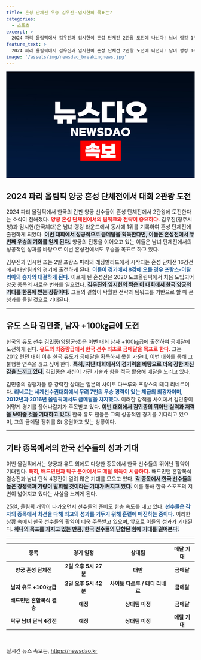 ```yaml
---
title: 혼성 단체전 우승 김우진ㆍ임시현의 목표는?
categories:
  - 스포츠
excerpt: >
  2024 파리 올림픽에서 김우진과 임시현이 혼성 단체전 2관왕 도전에 나선다! 남녀 랭킹 1위 조합이 금메달을 차지하고, 김민종의 유도 +100㎏급 금메달 꿈도 주목받고 있다. 기대감을 모은 양궁과 유도에서 한국 선수들의 뜨거운 경쟁을 확인하세요!
feature_text: >
  2024 파리 올림픽에서 김우진과 임시현이 혼성 단체전 2관왕 도전에 나선다! 남녀 랭킹 1위 조합이 금메달을 차지하고, 김민종의 유도 +100㎏급 금메달 꿈도 주목받고 있다. 기대감을 모은 양궁과 유도에서 한국 선수들의 뜨거운 경쟁을 확인하세요!
image: '/assets/img/newsdao_breakingnews.jpg'
---
```


<p><img src="/assets/img/newsdao_breakingnews.jpg" alt="bookingtag 속보" /></p>

<h2 data-ke-size="size26">2024 파리 올림픽 양궁 혼성 단체전에서 대회 2관왕 도전</h2>

<p data-ke-size="size16">2024 파리 올림픽에서 한국의 간판 양궁 선수들이 혼성 단체전에서 2관왕에 도전한다는 소식이 전해졌다. <b><span style="color: #ee2323;">양궁 혼성 단체전에서의 팀워크와 전략이 중요하다.</span></b> 김우진(청주시청)과 임시현(한국체대)은 남녀 랭킹 라운드에서 동시에 1위를 기록하여 혼성 단체전에 출전하게 되었다. <b><span style="background-color: #21538527;">이번 대회에서 성공적으로 금메달을 획득한다면, 이들은 혼성전에서 두 번째 우승의 기회를 얻게 된다.</span></b> 양궁의 전통을 이어오고 있는 이들은 남녀 단체전에서의 성공적인 성과를 바탕으로 이번 혼성전에서도 우승을 목표로 하고 있다.</p>

<p data-ke-size="size16">김우진과 임시현 조는 2일 프랑스 파리의 레징발리드에서 시작되는 혼성 단체전 16강전에서 대만팀과의 경기에 출전하게 된다. <b><span style="color: #1a5490;">이들이 경기에서 8강에 오를 경우 프랑스-이탈리아의 승자와 대결하게 된다.</span></b> 이르게 된 혼성전은 2020 도쿄올림픽에서 처음 도입되어 양궁 종목의 새로운 변화를 일으켰다. <b><span style="background-color: #21538527;">김우진와 임시현의 짝은 이 대회에서 한국 양궁의 기대를 한몸에 받는 상황이다.</span></b> 그들의 결합이 탁월한 전략과 팀워크를 기반으로 할 때 큰 성과를 올릴 것으로 기대된다.</p>

<hr>

<h2 data-ke-size="size26">유도 스타 김민종, 남자 +100㎏급에 도전</h2>

<p data-ke-size="size16">한국의 유도 선수 김민종(양평군청)은 이번 대회 남자 +100㎏급에 출전하여 금메달에 도전하게 된다. <b><span style="color: #ee2323;">유도의 최중량급에서 한국 선수 최초로 금메달을 목표로 한다.</span></b> 그는 2012 런던 대회 이후 한국 유도가 금메달을 획득하지 못한 가운데, 이번 대회를 통해 그 불행한 연속을 끊고 싶어 한다. <b><span style="background-color: #21538527;">특히, 지난 대회에서의 경기력을 바탕으로 더욱 강한 자신감을 느끼고 있다.</span></b> 김민종은 자신이 가진 기술과 힘을 적극 활용해 메달을 노리고 있다.</p>

<p data-ke-size="size16">김민종의 경쟁자들 중 강력한 상대는 일본의 사이토 다쓰루와 프랑스의 테디 리네르이다. <b><span style="color: #1a5490;">리네르는 세계선수권대회에서 무려 7번의 우승 경력이 있는 체급의 최강자이며, 2012년과 2016년 올림픽에서도 금메달을 차지했다.</span></b> 이러한 강적들 사이에서 김민종이 어떻게 경기를 풀어나갈지가 주목받고 있다. <b><span style="background-color: #21538527;">이번 대회에서 김민종의 뛰어난 실력과 저력을 보여줄 것을 기대하고 있다.</span></b> 한국 유도 팬들은 그의 성공적인 경기를 기다리고 있으며, 그의 금메달 쟁취를 St 응원하고 있는 상황이다.</p>

<hr>

<h2 data-ke-size="size26">기타 종목에서의 한국 선수들의 성과 기대</h2>

<p data-ke-size="size16">이번 올림픽에서는 양궁과 유도 외에도 다양한 종목에서 한국 선수들의 뛰어난 활약이 기대된다. <b><span style="color: #ee2323;">특히, 배드민턴과 탁구 분야에서도 메달 획득이 시급하다.</span></b> 배드민턴 혼합복식 결승전과 남녀 단식 4강전이 열려 많은 기대를 모으고 있다. <b><span style="background-color: #21538527;">각 종목에서 한국 선수들의 높은 경쟁력과 기량이 발휘될 것이라는 기대가 커지고 있다.</span></b> 이를 통해 한국 스포츠의 저변이 넓어지고 있다는 사실을 느끼게 된다.</p>

<p data-ke-size="size16">25일, 올림픽 개막이 다가오면서 선수들의 준비도 한층 속도를 내고 있다. <b><span style="color: #1a5490;">선수들은 각자의 종목에서 최선을 다해 최고의 성과를 거두기 위해 훈련에 매진하는 중이다.</span></b> 이러한 상황 속에서 한국 선수들의 활약이 더욱 주목받고 있으며, 앞으로 이들의 성과가 기대된다. <b><span style="background-color: #21538527;">하나의 목표를 가지고 있는 만큼, 한국 선수들의 단합된 힘에 기대를 걸어본다.</span></b></p>

<hr>

<table>
    <thead>
        <tr>
            <th style="text-align: center;">종목</th>
            <th style="text-align: center;">경기 일정</th>
            <th style="text-align: center;">상대팀</th>
            <th style="text-align: center;">메달 기대</th>
        </tr>
    </thead>
    <tbody>
        <tr>
            <td style="text-align: center; height: 17px;"><b>양궁 혼성 단체전</b></td>
            <td style="text-align: center; height: 17px;"><b>2일 오후 5시 27분</b></td>
            <td style="text-align: center; height: 17px;"><b>대만</b></td>
            <td style="text-align: center; height: 17px;"><b>금메달</b></td>
        </tr>
        <tr>
            <td style="text-align: center; height: 17px;"><b>남자 유도 +100㎏급</b></td>
            <td style="text-align: center; height: 17px;"><b>2일 오후 5시 42분</b></td>
            <td style="text-align: center; height: 17px;"><b>사이토 다쓰루 / 테디 리네르</b></td>
            <td style="text-align: center; height: 17px;"><b>금메달</b></td>
        </tr>
        <tr>
            <td style="text-align: center; height: 17px;"><b>배드민턴 혼합복식 결승</b></td>
            <td style="text-align: center; height: 17px;"><b>예정</b></td>
            <td style="text-align: center; height: 17px;"><b>상대팀 미정</b></td>
            <td style="text-align: center; height: 17px;"><b>금메달</b></td>
        </tr>
        <tr>
            <td style="text-align: center; height: 17px;"><b>탁구 남녀 단식 4강전</b></td>
            <td style="text-align: center; height: 17px;"><b>예정</b></td>
            <td style="text-align: center; height: 17px;"><b>상대팀 미정</b></td>
            <td style="text-align: center; height: 17px;"><b>메달 기대</b></td>
        </tr>
    </tbody>
</table>

<p data-ke-size="size16">&nbsp;</p>
실시간 뉴스 속보는, <a href="https://newsdao.kr" rel="dofollow">https://newsdao.kr</a>


